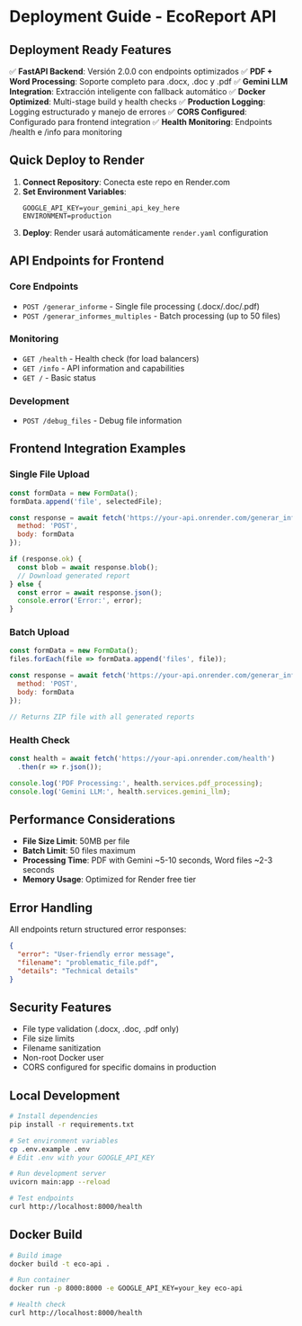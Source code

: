 # Deployment Guide - EcoReport API

## Deployment Ready Features

✅ **FastAPI Backend**: Versión 2.0.0 con endpoints optimizados
✅ **PDF + Word Processing**: Soporte completo para .docx, .doc y .pdf
✅ **Gemini LLM Integration**: Extracción inteligente con fallback automático
✅ **Docker Optimized**: Multi-stage build y health checks
✅ **Production Logging**: Logging estructurado y manejo de errores
✅ **CORS Configured**: Configurado para frontend integration
✅ **Health Monitoring**: Endpoints /health e /info para monitoring

## Quick Deploy to Render

1. **Connect Repository**: Conecta este repo en Render.com
2. **Set Environment Variables**:
   ```
   GOOGLE_API_KEY=your_gemini_api_key_here
   ENVIRONMENT=production
   ```
3. **Deploy**: Render usará automáticamente `render.yaml` configuration

## API Endpoints for Frontend

### Core Endpoints
- `POST /generar_informe` - Single file processing (.docx/.doc/.pdf)
- `POST /generar_informes_multiples` - Batch processing (up to 50 files)

### Monitoring
- `GET /health` - Health check (for load balancers)
- `GET /info` - API information and capabilities
- `GET /` - Basic status

### Development
- `POST /debug_files` - Debug file information

## Frontend Integration Examples

### Single File Upload
```javascript
const formData = new FormData();
formData.append('file', selectedFile);

const response = await fetch('https://your-api.onrender.com/generar_informe', {
  method: 'POST',
  body: formData
});

if (response.ok) {
  const blob = await response.blob();
  // Download generated report
} else {
  const error = await response.json();
  console.error('Error:', error);
}
```

### Batch Upload
```javascript
const formData = new FormData();
files.forEach(file => formData.append('files', file));

const response = await fetch('https://your-api.onrender.com/generar_informes_multiples', {
  method: 'POST',
  body: formData
});

// Returns ZIP file with all generated reports
```

### Health Check
```javascript
const health = await fetch('https://your-api.onrender.com/health')
  .then(r => r.json());

console.log('PDF Processing:', health.services.pdf_processing);
console.log('Gemini LLM:', health.services.gemini_llm);
```

## Performance Considerations

- **File Size Limit**: 50MB per file
- **Batch Limit**: 50 files maximum
- **Processing Time**: PDF with Gemini ~5-10 seconds, Word files ~2-3 seconds
- **Memory Usage**: Optimized for Render free tier

## Error Handling

All endpoints return structured error responses:
```json
{
  "error": "User-friendly error message",
  "filename": "problematic_file.pdf",
  "details": "Technical details"
}
```

## Security Features

- File type validation (.docx, .doc, .pdf only)
- File size limits
- Filename sanitization
- Non-root Docker user
- CORS configured for specific domains in production

## Local Development

```bash
# Install dependencies
pip install -r requirements.txt

# Set environment variables
cp .env.example .env
# Edit .env with your GOOGLE_API_KEY

# Run development server
uvicorn main:app --reload

# Test endpoints
curl http://localhost:8000/health
```

## Docker Build

```bash
# Build image
docker build -t eco-api .

# Run container
docker run -p 8000:8000 -e GOOGLE_API_KEY=your_key eco-api

# Health check
curl http://localhost:8000/health
```
